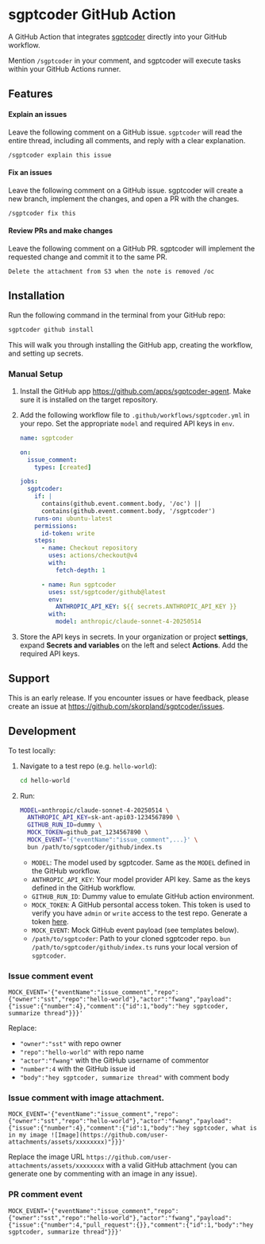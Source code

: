 # sgptcoder GitHub Action

A GitHub Action that integrates [sgptcoder](https://sgptcoder.ai) directly into your GitHub workflow.

Mention `/sgptcoder` in your comment, and sgptcoder will execute tasks within your GitHub Actions runner.

## Features

#### Explain an issues

Leave the following comment on a GitHub issue. `sgptcoder` will read the entire thread, including all comments, and reply with a clear explanation.

```
/sgptcoder explain this issue
```

#### Fix an issues

Leave the following comment on a GitHub issue. sgptcoder will create a new branch, implement the changes, and open a PR with the changes.

```
/sgptcoder fix this
```

#### Review PRs and make changes

Leave the following comment on a GitHub PR. sgptcoder will implement the requested change and commit it to the same PR.

```
Delete the attachment from S3 when the note is removed /oc
```

## Installation

Run the following command in the terminal from your GitHub repo:

```bash
sgptcoder github install
```

This will walk you through installing the GitHub app, creating the workflow, and setting up secrets.

### Manual Setup

1. Install the GitHub app https://github.com/apps/sgptcoder-agent. Make sure it is installed on the target repository.
2. Add the following workflow file to `.github/workflows/sgptcoder.yml` in your repo. Set the appropriate `model` and required API keys in `env`.

   ```yml
   name: sgptcoder

   on:
     issue_comment:
       types: [created]

   jobs:
     sgptcoder:
       if: |
         contains(github.event.comment.body, '/oc') ||
         contains(github.event.comment.body, '/sgptcoder')
       runs-on: ubuntu-latest
       permissions:
         id-token: write
       steps:
         - name: Checkout repository
           uses: actions/checkout@v4
           with:
             fetch-depth: 1

         - name: Run sgptcoder
           uses: sst/sgptcoder/github@latest
           env:
             ANTHROPIC_API_KEY: ${{ secrets.ANTHROPIC_API_KEY }}
           with:
             model: anthropic/claude-sonnet-4-20250514
   ```

3. Store the API keys in secrets. In your organization or project **settings**, expand **Secrets and variables** on the left and select **Actions**. Add the required API keys.

## Support

This is an early release. If you encounter issues or have feedback, please create an issue at https://github.com/skorpland/sgptcoder/issues.

## Development

To test locally:

1. Navigate to a test repo (e.g. `hello-world`):

   ```bash
   cd hello-world
   ```

2. Run:

   ```bash
   MODEL=anthropic/claude-sonnet-4-20250514 \
     ANTHROPIC_API_KEY=sk-ant-api03-1234567890 \
     GITHUB_RUN_ID=dummy \
     MOCK_TOKEN=github_pat_1234567890 \
     MOCK_EVENT='{"eventName":"issue_comment",...}' \
     bun /path/to/sgptcoder/github/index.ts
   ```

   - `MODEL`: The model used by sgptcoder. Same as the `MODEL` defined in the GitHub workflow.
   - `ANTHROPIC_API_KEY`: Your model provider API key. Same as the keys defined in the GitHub workflow.
   - `GITHUB_RUN_ID`: Dummy value to emulate GitHub action environment.
   - `MOCK_TOKEN`: A GitHub persontal access token. This token is used to verify you have `admin` or `write` access to the test repo. Generate a token [here](https://github.com/settings/personal-access-tokens).
   - `MOCK_EVENT`: Mock GitHub event payload (see templates below).
   - `/path/to/sgptcoder`: Path to your cloned sgptcoder repo. `bun /path/to/sgptcoder/github/index.ts` runs your local version of `sgptcoder`.

### Issue comment event

```
MOCK_EVENT='{"eventName":"issue_comment","repo":{"owner":"sst","repo":"hello-world"},"actor":"fwang","payload":{"issue":{"number":4},"comment":{"id":1,"body":"hey sgptcoder, summarize thread"}}}'
```

Replace:

- `"owner":"sst"` with repo owner
- `"repo":"hello-world"` with repo name
- `"actor":"fwang"` with the GitHub username of commentor
- `"number":4` with the GitHub issue id
- `"body":"hey sgptcoder, summarize thread"` with comment body

### Issue comment with image attachment.

```
MOCK_EVENT='{"eventName":"issue_comment","repo":{"owner":"sst","repo":"hello-world"},"actor":"fwang","payload":{"issue":{"number":4},"comment":{"id":1,"body":"hey sgptcoder, what is in my image ![Image](https://github.com/user-attachments/assets/xxxxxxxx)"}}}'
```

Replace the image URL `https://github.com/user-attachments/assets/xxxxxxxx` with a valid GitHub attachment (you can generate one by commenting with an image in any issue).

### PR comment event

```
MOCK_EVENT='{"eventName":"issue_comment","repo":{"owner":"sst","repo":"hello-world"},"actor":"fwang","payload":{"issue":{"number":4,"pull_request":{}},"comment":{"id":1,"body":"hey sgptcoder, summarize thread"}}}'
```
